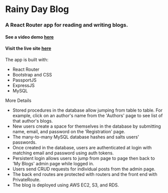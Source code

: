 # Rainy Day Blog

### A React Router app for reading and writing blogs.

#### See a video demo [here](https://www.youtube.com/watch?v=l1Rs5hOCpSk)

#### Visit the live site [here](http://54.215.230.88:3000/) 

The app is built with:
* React Router
* Bootstrap and CSS
* PassportJS
* ExpressJS
* MySQL





More Details
* Stored procedures in the database allow jumping from table to table. For example, click on an author's name from the 'Authors' page to see list of that author's blogs.
* New users create a space for themselves in the database by submitting name, email, and password on the 'Registration' page.
* The many-to-many MySQL database hashes and salts users' passwords. 
* Once created in the database, users are authenticated at login with matching email and password using auth tokens.
* Persistent login allows users to jump from page to page then back to 'My Blogs' admin page while logged in.
* Users send CRUD requests for individual posts from the admin page.
* The back end routes are protected with routers and the front end with PrivateRoute.
* The blog is deployed using AWS EC2, S3, and RDS.